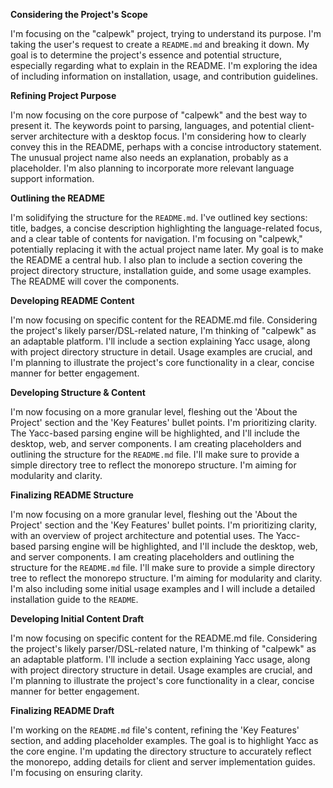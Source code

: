**Considering the Project's Scope**

I'm focusing on the "calpewk" project, trying to understand its purpose. I'm taking the user's request to create a `README.md` and breaking it down. My goal is to determine the project's essence and potential structure, especially regarding what to explain in the README. I'm exploring the idea of including information on installation, usage, and contribution guidelines.


**Refining Project Purpose**

I'm now focusing on the core purpose of "calpewk" and the best way to present it.  The keywords point to parsing, languages, and potential client-server architecture with a desktop focus. I'm considering how to clearly convey this in the README, perhaps with a concise introductory statement. The unusual project name also needs an explanation, probably as a placeholder. I'm also planning to incorporate more relevant language support information.


**Outlining the README**

I'm solidifying the structure for the `README.md`. I've outlined key sections: title, badges, a concise description highlighting the language-related focus, and a clear table of contents for navigation. I'm focusing on "calpewk," potentially replacing it with the actual project name later. My goal is to make the README a central hub. I also plan to include a section covering the project directory structure, installation guide, and some usage examples. The README will cover the components.


**Developing README Content**

I'm now focusing on specific content for the README.md file. Considering the project's likely parser/DSL-related nature, I'm thinking of "calpewk" as an adaptable platform. I'll include a section explaining Yacc usage, along with project directory structure in detail. Usage examples are crucial, and I'm planning to illustrate the project's core functionality in a clear, concise manner for better engagement.


**Developing Structure & Content**

I'm now focusing on a more granular level, fleshing out the 'About the Project' section and the 'Key Features' bullet points. I'm prioritizing clarity. The Yacc-based parsing engine will be highlighted, and I'll include the desktop, web, and server components.  I am creating placeholders and outlining the structure for the `README.md` file. I'll make sure to provide a simple directory tree to reflect the monorepo structure. I'm aiming for modularity and clarity.


**Finalizing README Structure**

I'm now focusing on a more granular level, fleshing out the 'About the Project' section and the 'Key Features' bullet points. I'm prioritizing clarity, with an overview of project architecture and potential uses. The Yacc-based parsing engine will be highlighted, and I'll include the desktop, web, and server components.  I am creating placeholders and outlining the structure for the `README.md` file. I'll make sure to provide a simple directory tree to reflect the monorepo structure. I'm aiming for modularity and clarity. I'm also including some initial usage examples and I will include a detailed installation guide to the `README`.


**Developing Initial Content Draft**

I'm now focusing on specific content for the README.md file. Considering the project's likely parser/DSL-related nature, I'm thinking of "calpewk" as an adaptable platform. I'll include a section explaining Yacc usage, along with project directory structure in detail. Usage examples are crucial, and I'm planning to illustrate the project's core functionality in a clear, concise manner for better engagement.


**Finalizing README Draft**

I'm working on the `README.md` file's content, refining the 'Key Features' section, and adding placeholder examples. The goal is to highlight Yacc as the core engine. I'm updating the directory structure to accurately reflect the monorepo, adding details for client and server implementation guides. I'm focusing on ensuring clarity.



